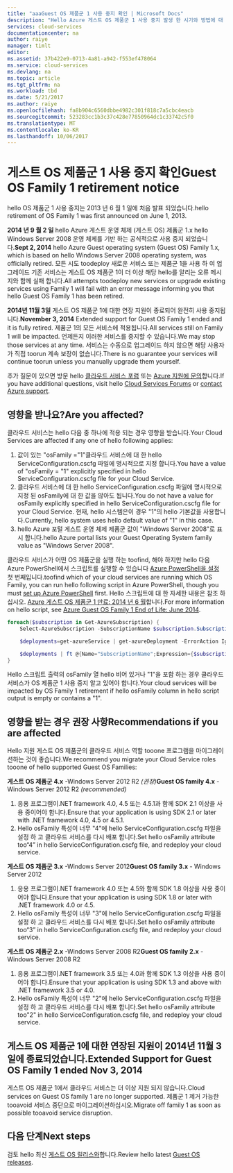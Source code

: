 ```yaml
---
title: "aaaGuest OS 제품군 1 사용 중지 확인 | Microsoft Docs"
description: "Hello Azure 게스트 OS 제품군 1 사용 중지 발생 한 시기와 방법에 대 한 정보를 제공 하는 경우 toodetermine"
services: cloud-services
documentationcenter: na
author: raiye
manager: timlt
editor: 
ms.assetid: 37b422e9-0713-4a81-a942-f553ef478064
ms.service: cloud-services
ms.devlang: na
ms.topic: article
ms.tgt_pltfrm: na
ms.workload: tbd
ms.date: 5/21/2017
ms.author: raiye
ms.openlocfilehash: fa8b904c6560dbbe4982c301f818c7a5cbc4eacb
ms.sourcegitcommit: 523283cc1b3c37c428e77850964dc1c33742c5f0
ms.translationtype: MT
ms.contentlocale: ko-KR
ms.lasthandoff: 10/06/2017
---
```

# <a name="guest-os-family-1-retirement-notice"></a><span data-ttu-id="6c22f-103">게스트 OS 제품군 1 사용 중지 확인</span><span class="sxs-lookup"><span data-stu-id="6c22f-103">Guest OS Family 1 retirement notice</span></span>
<span data-ttu-id="6c22f-104">hello OS 제품군 1 사용 중지는 2013 년 6 월 1 일에 처음 발표 되었습니다.</span><span class="sxs-lookup"><span data-stu-id="6c22f-104">hello retirement of OS Family 1 was first announced on June 1, 2013.</span></span>

<span data-ttu-id="6c22f-105">**2014 년 9 월 2 일** hello Azure 게스트 운영 체제 (게스트 OS) 제품군 1.x hello Windows Server 2008 운영 체제를 기반 하는 공식적으로 사용 중지 되었습니다.</span><span class="sxs-lookup"><span data-stu-id="6c22f-105">**Sept 2, 2014** hello Azure Guest operating system (Guest OS) Family 1.x, which is based on hello Windows Server 2008 operating system, was officially retired.</span></span> <span data-ttu-id="6c22f-106">모든 시도 toodeploy 새로운 서비스 또는 제품군 1을 사용 하 여 업그레이드 기존 서비스는 게스트 OS 제품군 1이 더 이상 해당 hello를 알리는 오류 메시지와 함께 실패 합니다.</span><span class="sxs-lookup"><span data-stu-id="6c22f-106">All attempts toodeploy new services or upgrade existing services using Family 1 will fail with an error message informing you that hello Guest OS Family 1 has been retired.</span></span>

<span data-ttu-id="6c22f-107">**2014년 11월 3일** 게스트 OS 제품군 1에 대한 연장 지원이 종료되어 완전히 사용 중지됩니다.</span><span class="sxs-lookup"><span data-stu-id="6c22f-107">**November 3, 2014** Extended support for Guest OS Family 1 ended and it is fully retired.</span></span> <span data-ttu-id="6c22f-108">제품군 1의 모든 서비스에 적용됩니다.</span><span class="sxs-lookup"><span data-stu-id="6c22f-108">All services still on Family 1 will be impacted.</span></span> <span data-ttu-id="6c22f-109">언제든지 이러한 서비스를 중지할 수 있습니다.</span><span class="sxs-lookup"><span data-stu-id="6c22f-109">We may stop those services at any time.</span></span> <span data-ttu-id="6c22f-110">서비스는 수동으로 업그레이드 하지 않으면 해당 사용자가 직접 toorun 계속 보장이 없습니다.</span><span class="sxs-lookup"><span data-stu-id="6c22f-110">There is no guarantee your services will continue toorun unless you manually upgrade them yourself.</span></span>

<span data-ttu-id="6c22f-111">추가 질문이 있으면 방문 hello [클라우드 서비스 포럼](http://social.msdn.microsoft.com/Forums/home?forum=windowsazuredevelopment&filter=alltypes&sort=lastpostdesc) 또는 [Azure 지원에 문의](https://azure.microsoft.com/support/options/)합니다.</span><span class="sxs-lookup"><span data-stu-id="6c22f-111">If you have additional questions, visit hello [Cloud Services Forums](http://social.msdn.microsoft.com/Forums/home?forum=windowsazuredevelopment&filter=alltypes&sort=lastpostdesc) or [contact Azure support](https://azure.microsoft.com/support/options/).</span></span>

## <a name="are-you-affected"></a><span data-ttu-id="6c22f-112">영향을 받나요?</span><span class="sxs-lookup"><span data-stu-id="6c22f-112">Are you affected?</span></span>
<span data-ttu-id="6c22f-113">클라우드 서비스는 hello 다음 중 하나에 적용 되는 경우 영향을 받습니다.</span><span class="sxs-lookup"><span data-stu-id="6c22f-113">Your Cloud Services are affected if any one of hello following applies:</span></span>

1. <span data-ttu-id="6c22f-114">값이 있는 "osFamily ="1"클라우드 서비스에 대 한 hello ServiceConfiguration.cscfg 파일에 명시적으로 지정 합니다.</span><span class="sxs-lookup"><span data-stu-id="6c22f-114">You have a value of "osFamily = "1" explicitly specified in hello ServiceConfiguration.cscfg file for your Cloud Service.</span></span>
2. <span data-ttu-id="6c22f-115">클라우드 서비스에 대 한 hello ServiceConfiguration.cscfg 파일에 명시적으로 지정 된 osFamily에 대 한 값을 않아도 됩니다.</span><span class="sxs-lookup"><span data-stu-id="6c22f-115">You do not have a value for osFamily explicitly specified in hello ServiceConfiguration.cscfg file for your Cloud Service.</span></span> <span data-ttu-id="6c22f-116">현재, hello 시스템은이 경우 "1"의 hello 기본값을 사용합니다.</span><span class="sxs-lookup"><span data-stu-id="6c22f-116">Currently, hello system uses hello default value of "1" in this case.</span></span>
3. <span data-ttu-id="6c22f-117">hello Azure 포털 게스트 운영 체제 제품군 값이 "Windows Server 2008"로 표시 합니다.</span><span class="sxs-lookup"><span data-stu-id="6c22f-117">hello Azure portal lists your Guest Operating System family value as "Windows Server 2008".</span></span>

<span data-ttu-id="6c22f-118">클라우드 서비스가 어떤 OS 제품군을 실행 하는 toofind, 해야 하지만 hello 다음 Azure PowerShell에서 스크립트를 실행할 수 있습니다 [Azure PowerShell을 설정](/powershell/azureps-cmdlets-docs) 첫 번째입니다.</span><span class="sxs-lookup"><span data-stu-id="6c22f-118">toofind which of your cloud services are running which OS Family, you can run hello following script in Azure PowerShell, though you must [set up Azure PowerShell](/powershell/azureps-cmdlets-docs) first.</span></span> <span data-ttu-id="6c22f-119">Hello 스크립트에 대 한 자세한 내용은 참조 하십시오. [Azure 게스트 OS 제품군 1 만료: 2014 년 6 월](http://blogs.msdn.com/b/ryberry/archive/2014/04/02/azure-guest-os-family-1-end-of-life-june-2014.aspx)합니다.</span><span class="sxs-lookup"><span data-stu-id="6c22f-119">For more information on hello script, see [Azure Guest OS Family 1 End of Life: June 2014](http://blogs.msdn.com/b/ryberry/archive/2014/04/02/azure-guest-os-family-1-end-of-life-june-2014.aspx).</span></span>

```Powershell
foreach($subscription in Get-AzureSubscription) {
    Select-AzureSubscription -SubscriptionName $subscription.SubscriptionName

    $deployments=get-azureService | get-azureDeployment -ErrorAction Ignore | where {$_.SdkVersion -NE ""}

    $deployments | ft @{Name="SubscriptionName";Expression={$subscription.SubscriptionName}}, ServiceName, SdkVersion, Slot, @{Name="osFamily";Expression={(select-xml -content $_.configuration -xpath "/ns:ServiceConfiguration/@osFamily" -namespace $namespace).node.value }}, osVersion, Status, URL
}
```

<span data-ttu-id="6c22f-120">Hello 스크립트 출력의 osFamily 열 hello 비어 있거나 "1"을 포함 하는 경우 클라우드 서비스가 OS 제품군 1 사용 중지 알고 있어야 합니다.</span><span class="sxs-lookup"><span data-stu-id="6c22f-120">Your cloud services will be impacted by OS Family 1 retirement if hello osFamily column in hello script output is empty or contains a "1".</span></span>

## <a name="recommendations-if-you-are-affected"></a><span data-ttu-id="6c22f-121">영향을 받는 경우 권장 사항</span><span class="sxs-lookup"><span data-stu-id="6c22f-121">Recommendations if you are affected</span></span>
<span data-ttu-id="6c22f-122">Hello 지원 게스트 OS 제품군의 클라우드 서비스 역할 tooone 프로그램을 마이그레이션하는 것이 좋습니다.</span><span class="sxs-lookup"><span data-stu-id="6c22f-122">We recommend you migrate your Cloud Service roles tooone of hello supported Guest OS Families:</span></span>

<span data-ttu-id="6c22f-123">**게스트 OS 제품군 4.x** -Windows Server 2012 R2 *(권장)*</span><span class="sxs-lookup"><span data-stu-id="6c22f-123">**Guest OS family 4.x** - Windows Server 2012 R2 *(recommended)*</span></span>

1. <span data-ttu-id="6c22f-124">응용 프로그램이.NET framework 4.0, 4.5 또는 4.5.1과 함께 SDK 2.1 이상을 사용 중이어야 합니다.</span><span class="sxs-lookup"><span data-stu-id="6c22f-124">Ensure that your application is using SDK 2.1 or later with .NET framework 4.0, 4.5 or 4.5.1.</span></span>
2. <span data-ttu-id="6c22f-125">Hello osFamily 특성이 너무 "4"에 hello ServiceConfiguration.cscfg 파일을 설정 하 고 클라우드 서비스를 다시 배포 합니다.</span><span class="sxs-lookup"><span data-stu-id="6c22f-125">Set hello osFamily attribute too“4” in hello ServiceConfiguration.cscfg file, and redeploy your cloud service.</span></span>

<span data-ttu-id="6c22f-126">**게스트 OS 제품군 3.x** -Windows Server 2012</span><span class="sxs-lookup"><span data-stu-id="6c22f-126">**Guest OS family 3.x** - Windows Server 2012</span></span>

1. <span data-ttu-id="6c22f-127">응용 프로그램이.NET framework 4.0 또는 4.5와 함께 SDK 1.8 이상을 사용 중이어야 합니다.</span><span class="sxs-lookup"><span data-stu-id="6c22f-127">Ensure that your application is using SDK 1.8 or later with .NET framework 4.0 or 4.5.</span></span>
2. <span data-ttu-id="6c22f-128">Hello osFamily 특성이 너무 "3"에 hello ServiceConfiguration.cscfg 파일을 설정 하 고 클라우드 서비스를 다시 배포 합니다.</span><span class="sxs-lookup"><span data-stu-id="6c22f-128">Set hello osFamily attribute too“3” in hello ServiceConfiguration.cscfg file, and redeploy your cloud service.</span></span>

<span data-ttu-id="6c22f-129">**게스트 OS 제품군 2.x** -Windows Server 2008 R2</span><span class="sxs-lookup"><span data-stu-id="6c22f-129">**Guest OS family 2.x** - Windows Server 2008 R2</span></span>

1. <span data-ttu-id="6c22f-130">응용 프로그램이.NET framework 3.5 또는 4.0과 함께 SDK 1.3 이상을 사용 중이어야 합니다.</span><span class="sxs-lookup"><span data-stu-id="6c22f-130">Ensure that your application is using SDK 1.3 and above with .NET framework 3.5 or 4.0.</span></span>
2. <span data-ttu-id="6c22f-131">Hello osFamily 특성이 너무 "2"에 hello ServiceConfiguration.cscfg 파일을 설정 하 고 클라우드 서비스를 다시 배포 합니다.</span><span class="sxs-lookup"><span data-stu-id="6c22f-131">Set hello osFamily attribute too"2" in hello ServiceConfiguration.cscfg file, and redeploy your cloud service.</span></span>

## <a name="extended-support-for-guest-os-family-1-ended-nov-3-2014"></a><span data-ttu-id="6c22f-132">게스트 OS 제품군 1에 대한 연장된 지원이 2014년 11월 3일에 종료되었습니다.</span><span class="sxs-lookup"><span data-stu-id="6c22f-132">Extended Support for Guest OS Family 1 ended Nov 3, 2014</span></span>
<span data-ttu-id="6c22f-133">게스트 OS 제품군 1에서 클라우드 서비스는 더 이상 지원 되지 않습니다.</span><span class="sxs-lookup"><span data-stu-id="6c22f-133">Cloud services on Guest OS family 1 are no longer supported.</span></span> <span data-ttu-id="6c22f-134">제품군 1 제거 가능한 tooavoid 서비스 중단으로 마이그레이션하십시오.</span><span class="sxs-lookup"><span data-stu-id="6c22f-134">Migrate off family 1 as soon as possible tooavoid service disruption.</span></span>  

## <a name="next-steps"></a><span data-ttu-id="6c22f-135">다음 단계</span><span class="sxs-lookup"><span data-stu-id="6c22f-135">Next steps</span></span>
<span data-ttu-id="6c22f-136">검토 hello 최신 [게스트 OS 릴리스와](cloud-services-guestos-update-matrix.md)합니다.</span><span class="sxs-lookup"><span data-stu-id="6c22f-136">Review hello latest [Guest OS releases](cloud-services-guestos-update-matrix.md).</span></span>
